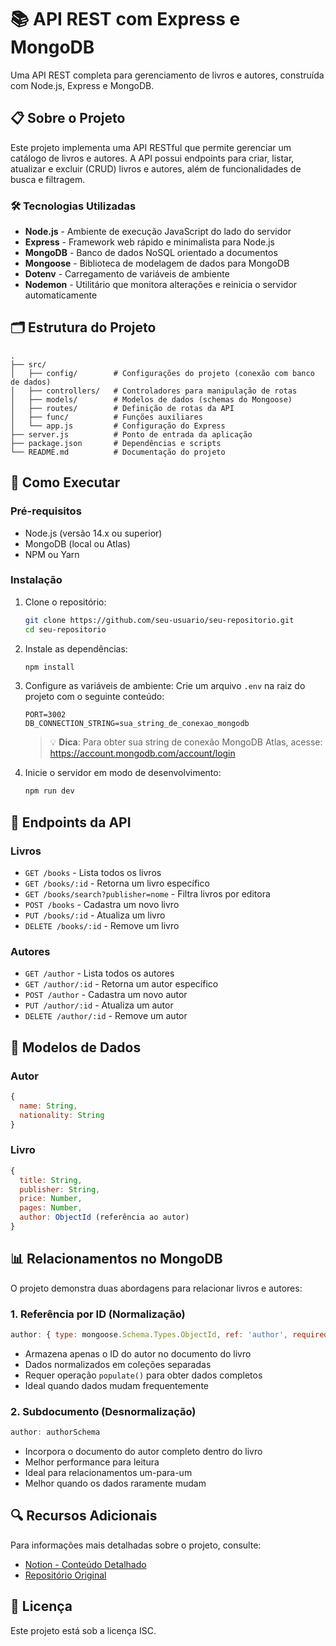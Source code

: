 # 📚 API REST com Express e MongoDB

Uma API REST completa para gerenciamento de livros e autores, construída com Node.js, Express e MongoDB.

## 📋 Sobre o Projeto

Este projeto implementa uma API RESTful que permite gerenciar um catálogo de livros e autores. A API possui endpoints para criar, listar, atualizar e excluir (CRUD) livros e autores, além de funcionalidades de busca e filtragem.

### 🛠️ Tecnologias Utilizadas

- **Node.js** - Ambiente de execução JavaScript do lado do servidor
- **Express** - Framework web rápido e minimalista para Node.js
- **MongoDB** - Banco de dados NoSQL orientado a documentos
- **Mongoose** - Biblioteca de modelagem de dados para MongoDB
- **Dotenv** - Carregamento de variáveis de ambiente
- **Nodemon** - Utilitário que monitora alterações e reinicia o servidor automaticamente

## 🗂️ Estrutura do Projeto

```
.
├── src/
│   ├── config/        # Configurações do projeto (conexão com banco de dados)
│   ├── controllers/   # Controladores para manipulação de rotas
│   ├── models/        # Modelos de dados (schemas do Mongoose)
│   ├── routes/        # Definição de rotas da API
│   ├── func/          # Funções auxiliares
│   └── app.js         # Configuração do Express
├── server.js          # Ponto de entrada da aplicação
├── package.json       # Dependências e scripts
└── README.md          # Documentação do projeto
```

## 🚀 Como Executar

### Pré-requisitos

- Node.js (versão 14.x ou superior)
- MongoDB (local ou Atlas)
- NPM ou Yarn

### Instalação

1. Clone o repositório:
   ```bash
   git clone https://github.com/seu-usuario/seu-repositorio.git
   cd seu-repositorio
   ```

2. Instale as dependências:
   ```bash
   npm install
   ```

3. Configure as variáveis de ambiente:
   Crie um arquivo `.env` na raiz do projeto com o seguinte conteúdo:
   ```
   PORT=3002
   DB_CONNECTION_STRING=sua_string_de_conexao_mongodb
   ```
   
   > 💡 **Dica**: Para obter sua string de conexão MongoDB Atlas, acesse: https://account.mongodb.com/account/login

4. Inicie o servidor em modo de desenvolvimento:
   ```bash
   npm run dev
   ```

## 📌 Endpoints da API

### Livros
- `GET /books` - Lista todos os livros
- `GET /books/:id` - Retorna um livro específico
- `GET /books/search?publisher=nome` - Filtra livros por editora
- `POST /books` - Cadastra um novo livro
- `PUT /books/:id` - Atualiza um livro
- `DELETE /books/:id` - Remove um livro

### Autores
- `GET /author` - Lista todos os autores
- `GET /author/:id` - Retorna um autor específico
- `POST /author` - Cadastra um novo autor
- `PUT /author/:id` - Atualiza um autor
- `DELETE /author/:id` - Remove um autor

## 💾 Modelos de Dados

### Autor
```javascript
{
  name: String,
  nationality: String
}
```

### Livro
```javascript
{
  title: String,
  publisher: String,
  price: Number,
  pages: Number,
  author: ObjectId (referência ao autor)
}
```

## 📊 Relacionamentos no MongoDB

O projeto demonstra duas abordagens para relacionar livros e autores:

### 1. Referência por ID (Normalização)

```javascript
author: { type: mongoose.Schema.Types.ObjectId, ref: 'author', required: true }
```

- Armazena apenas o ID do autor no documento do livro
- Dados normalizados em coleções separadas
- Requer operação `populate()` para obter dados completos
- Ideal quando dados mudam frequentemente

### 2. Subdocumento (Desnormalização)

```javascript
author: authorSchema
```

- Incorpora o documento do autor completo dentro do livro
- Melhor performance para leitura
- Ideal para relacionamentos um-para-um
- Melhor quando os dados raramente mudam

## 🔍 Recursos Adicionais

Para informações mais detalhadas sobre o projeto, consulte:
- [Notion - Conteúdo Detalhado](https://www.notion.so/Node-js-criando-uma-API-Rest-com-Express-e-MongoDB-1c4b51ea26ec807b970bec2bec950033)
- [Repositório Original](https://github.com/alura-cursos/3266-express-mongo)

## 📄 Licença

Este projeto está sob a licença ISC.

